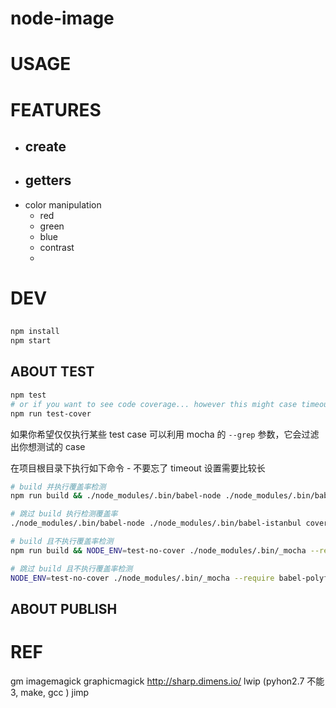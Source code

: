 node-image
===

# USAGE

# FEATURES

* create
	- 
* getters
	-
* color manipulation
	- red
	- green
	- blue
	- contrast
	- 

# DEV

## 

```bash
npm install
npm start
```

## ABOUT TEST

```bash
npm test
# or if you want to see code coverage... however this might case timeout
npm run test-cover
```

如果你希望仅仅执行某些 test case 可以利用 mocha 的 `--grep` 参数，它会过滤出你想测试的 case

在项目根目录下执行如下命令 - 不要忘了 timeout 设置需要比较长

```bash
# build 并执行覆盖率检测
npm run build && ./node_modules/.bin/babel-node ./node_modules/.bin/babel-istanbul cover --report html ./node_modules/.bin/_mocha -- --require babel-polyfill --timeout 60000 --grep ____

# 跳过 build 执行检测覆盖率
./node_modules/.bin/babel-node ./node_modules/.bin/babel-istanbul cover --report html ./node_modules/.bin/_mocha -- --require babel-polyfill --timeout 60000 --grep ____

# build 且不执行覆盖率检测
npm run build && NODE_ENV=test-no-cover ./node_modules/.bin/_mocha --require babel-polyfill --compilers js:babel-core/register --timeout 20000 --grep ____

# 跳过 build 且不执行覆盖率检测
NODE_ENV=test-no-cover ./node_modules/.bin/_mocha --require babel-polyfill --compilers js:babel-core/register --timeout 20000 --grep ____
```

## ABOUT PUBLISH

# REF

gm
	imagemagick
	graphicmagick
http://sharp.dimens.io/
lwip (pyhon2.7 不能 3, make, gcc )
jimp
